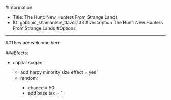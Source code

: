 #Information
 - Title: The Hunt: New Hunters From Strange Lands
 - ID: goblinic_shamanism_flavor.133
#Description
The Hunt: New Hunters From Strange Lands
#Options

___
##They are welcome here

###Efects:<ul><li>capital scope:</li><ul><li>add harpy minority size effect = yes</li><li>random:</li><ul><li>chance = 50</li><li>add base tax = 1</li></ul></ul></ul>

